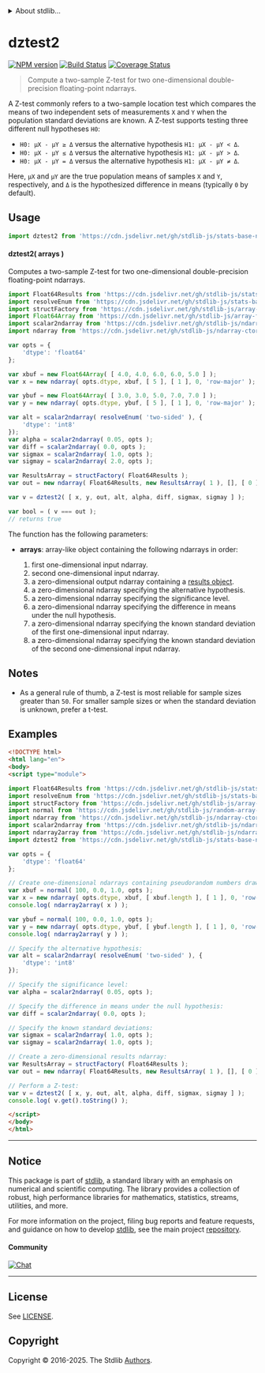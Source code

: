 <!--

@license Apache-2.0

Copyright (c) 2025 The Stdlib Authors.

Licensed under the Apache License, Version 2.0 (the "License");
you may not use this file except in compliance with the License.
You may obtain a copy of the License at

   http://www.apache.org/licenses/LICENSE-2.0

Unless required by applicable law or agreed to in writing, software
distributed under the License is distributed on an "AS IS" BASIS,
WITHOUT WARRANTIES OR CONDITIONS OF ANY KIND, either express or implied.
See the License for the specific language governing permissions and
limitations under the License.

-->


<details>
  <summary>
    About stdlib...
  </summary>
  <p>We believe in a future in which the web is a preferred environment for numerical computation. To help realize this future, we've built stdlib. stdlib is a standard library, with an emphasis on numerical and scientific computation, written in JavaScript (and C) for execution in browsers and in Node.js.</p>
  <p>The library is fully decomposable, being architected in such a way that you can swap out and mix and match APIs and functionality to cater to your exact preferences and use cases.</p>
  <p>When you use stdlib, you can be absolutely certain that you are using the most thorough, rigorous, well-written, studied, documented, tested, measured, and high-quality code out there.</p>
  <p>To join us in bringing numerical computing to the web, get started by checking us out on <a href="https://github.com/stdlib-js/stdlib">GitHub</a>, and please consider <a href="https://opencollective.com/stdlib">financially supporting stdlib</a>. We greatly appreciate your continued support!</p>
</details>

# dztest2

[![NPM version][npm-image]][npm-url] [![Build Status][test-image]][test-url] [![Coverage Status][coverage-image]][coverage-url] <!-- [![dependencies][dependencies-image]][dependencies-url] -->

> Compute a two-sample Z-test for two one-dimensional double-precision floating-point ndarrays.

<section class="intro">

A Z-test commonly refers to a two-sample location test which compares the means of two independent sets of measurements `X` and `Y` when the population standard deviations are known. A Z-test supports testing three different null hypotheses `H0`:

-   `H0: μX - μY ≥ Δ` versus the alternative hypothesis `H1: μX - μY < Δ`.
-   `H0: μX - μY ≤ Δ` versus the alternative hypothesis `H1: μX - μY > Δ`.
-   `H0: μX - μY = Δ` versus the alternative hypothesis `H1: μX - μY ≠ Δ`.

Here, `μX` and `μY` are the true population means of samples `X` and `Y`, respectively, and `Δ` is the hypothesized difference in means (typically `0` by default).

</section>

<!-- /.intro -->



<section class="usage">

## Usage

```javascript
import dztest2 from 'https://cdn.jsdelivr.net/gh/stdlib-js/stats-base-ndarray-dztest2@esm/index.mjs';
```

#### dztest2( arrays )

Computes a two-sample Z-test for two one-dimensional double-precision floating-point ndarrays.

```javascript
import Float64Results from 'https://cdn.jsdelivr.net/gh/stdlib-js/stats-base-ztest-two-sample-results-float64@esm/index.mjs';
import resolveEnum from 'https://cdn.jsdelivr.net/gh/stdlib-js/stats-base-ztest-alternative-resolve-enum@esm/index.mjs';
import structFactory from 'https://cdn.jsdelivr.net/gh/stdlib-js/array-struct-factory@esm/index.mjs';
import Float64Array from 'https://cdn.jsdelivr.net/gh/stdlib-js/array-float64@esm/index.mjs';
import scalar2ndarray from 'https://cdn.jsdelivr.net/gh/stdlib-js/ndarray-from-scalar@esm/index.mjs';
import ndarray from 'https://cdn.jsdelivr.net/gh/stdlib-js/ndarray-ctor@esm/index.mjs';

var opts = {
    'dtype': 'float64'
};

var xbuf = new Float64Array( [ 4.0, 4.0, 6.0, 6.0, 5.0 ] );
var x = new ndarray( opts.dtype, xbuf, [ 5 ], [ 1 ], 0, 'row-major' );

var ybuf = new Float64Array( [ 3.0, 3.0, 5.0, 7.0, 7.0 ] );
var y = new ndarray( opts.dtype, ybuf, [ 5 ], [ 1 ], 0, 'row-major' );

var alt = scalar2ndarray( resolveEnum( 'two-sided' ), {
    'dtype': 'int8'
});
var alpha = scalar2ndarray( 0.05, opts );
var diff = scalar2ndarray( 0.0, opts );
var sigmax = scalar2ndarray( 1.0, opts );
var sigmay = scalar2ndarray( 2.0, opts );

var ResultsArray = structFactory( Float64Results );
var out = new ndarray( Float64Results, new ResultsArray( 1 ), [], [ 0 ], 0, 'row-major' );

var v = dztest2( [ x, y, out, alt, alpha, diff, sigmax, sigmay ] );

var bool = ( v === out );
// returns true
```

The function has the following parameters:

-   **arrays**: array-like object containing the following ndarrays in order:

    1.  first one-dimensional input ndarray.
    2.  second one-dimensional input ndarray.
    3.  a zero-dimensional output ndarray containing a [results object][@stdlib/stats/base/ztest/two-sample/results/float64].
    4.  a zero-dimensional ndarray specifying the alternative hypothesis.
    5.  a zero-dimensional ndarray specifying the significance level.
    6.  a zero-dimensional ndarray specifying the difference in means under the null hypothesis.
    7.  a zero-dimensional ndarray specifying the known standard deviation of the first one-dimensional input ndarray.
    8.  a zero-dimensional ndarray specifying the known standard deviation of the second one-dimensional input ndarray.

</section>

<!-- /.usage -->

<section class="notes">

## Notes

-   As a general rule of thumb, a Z-test is most reliable for sample sizes greater than `50`. For smaller sample sizes or when the standard deviation is unknown, prefer a t-test.

</section>

<!-- /.notes -->

<section class="examples">

## Examples

<!-- eslint no-undef: "error" -->

```html
<!DOCTYPE html>
<html lang="en">
<body>
<script type="module">

import Float64Results from 'https://cdn.jsdelivr.net/gh/stdlib-js/stats-base-ztest-two-sample-results-float64@esm/index.mjs';
import resolveEnum from 'https://cdn.jsdelivr.net/gh/stdlib-js/stats-base-ztest-alternative-resolve-enum@esm/index.mjs';
import structFactory from 'https://cdn.jsdelivr.net/gh/stdlib-js/array-struct-factory@esm/index.mjs';
import normal from 'https://cdn.jsdelivr.net/gh/stdlib-js/random-array-normal@esm/index.mjs';
import ndarray from 'https://cdn.jsdelivr.net/gh/stdlib-js/ndarray-ctor@esm/index.mjs';
import scalar2ndarray from 'https://cdn.jsdelivr.net/gh/stdlib-js/ndarray-from-scalar@esm/index.mjs';
import ndarray2array from 'https://cdn.jsdelivr.net/gh/stdlib-js/ndarray-to-array@esm/index.mjs';
import dztest2 from 'https://cdn.jsdelivr.net/gh/stdlib-js/stats-base-ndarray-dztest2@esm/index.mjs';

var opts = {
    'dtype': 'float64'
};

// Create one-dimensional ndarrays containing pseudorandom numbers drawn from a normal distribution:
var xbuf = normal( 100, 0.0, 1.0, opts );
var x = new ndarray( opts.dtype, xbuf, [ xbuf.length ], [ 1 ], 0, 'row-major' );
console.log( ndarray2array( x ) );

var ybuf = normal( 100, 0.0, 1.0, opts );
var y = new ndarray( opts.dtype, ybuf, [ ybuf.length ], [ 1 ], 0, 'row-major' );
console.log( ndarray2array( y ) );

// Specify the alternative hypothesis:
var alt = scalar2ndarray( resolveEnum( 'two-sided' ), {
    'dtype': 'int8'
});

// Specify the significance level:
var alpha = scalar2ndarray( 0.05, opts );

// Specify the difference in means under the null hypothesis:
var diff = scalar2ndarray( 0.0, opts );

// Specify the known standard deviations:
var sigmax = scalar2ndarray( 1.0, opts );
var sigmay = scalar2ndarray( 1.0, opts );

// Create a zero-dimensional results ndarray:
var ResultsArray = structFactory( Float64Results );
var out = new ndarray( Float64Results, new ResultsArray( 1 ), [], [ 0 ], 0, 'row-major' );

// Perform a Z-test:
var v = dztest2( [ x, y, out, alt, alpha, diff, sigmax, sigmay ] );
console.log( v.get().toString() );

</script>
</body>
</html>
```

</section>

<!-- /.examples -->

<!-- Section for related `stdlib` packages. Do not manually edit this section, as it is automatically populated. -->

<section class="related">

</section>

<!-- /.related -->

<!-- Section for all links. Make sure to keep an empty line after the `section` element and another before the `/section` close. -->


<section class="main-repo" >

* * *

## Notice

This package is part of [stdlib][stdlib], a standard library with an emphasis on numerical and scientific computing. The library provides a collection of robust, high performance libraries for mathematics, statistics, streams, utilities, and more.

For more information on the project, filing bug reports and feature requests, and guidance on how to develop [stdlib][stdlib], see the main project [repository][stdlib].

#### Community

[![Chat][chat-image]][chat-url]

---

## License

See [LICENSE][stdlib-license].


## Copyright

Copyright &copy; 2016-2025. The Stdlib [Authors][stdlib-authors].

</section>

<!-- /.stdlib -->

<!-- Section for all links. Make sure to keep an empty line after the `section` element and another before the `/section` close. -->

<section class="links">

[npm-image]: http://img.shields.io/npm/v/@stdlib/stats-base-ndarray-dztest2.svg
[npm-url]: https://npmjs.org/package/@stdlib/stats-base-ndarray-dztest2

[test-image]: https://github.com/stdlib-js/stats-base-ndarray-dztest2/actions/workflows/test.yml/badge.svg?branch=main
[test-url]: https://github.com/stdlib-js/stats-base-ndarray-dztest2/actions/workflows/test.yml?query=branch:main

[coverage-image]: https://img.shields.io/codecov/c/github/stdlib-js/stats-base-ndarray-dztest2/main.svg
[coverage-url]: https://codecov.io/github/stdlib-js/stats-base-ndarray-dztest2?branch=main

<!--

[dependencies-image]: https://img.shields.io/david/stdlib-js/stats-base-ndarray-dztest2.svg
[dependencies-url]: https://david-dm.org/stdlib-js/stats-base-ndarray-dztest2/main

-->

[chat-image]: https://img.shields.io/gitter/room/stdlib-js/stdlib.svg
[chat-url]: https://app.gitter.im/#/room/#stdlib-js_stdlib:gitter.im

[stdlib]: https://github.com/stdlib-js/stdlib

[stdlib-authors]: https://github.com/stdlib-js/stdlib/graphs/contributors

[umd]: https://github.com/umdjs/umd
[es-module]: https://developer.mozilla.org/en-US/docs/Web/JavaScript/Guide/Modules

[deno-url]: https://github.com/stdlib-js/stats-base-ndarray-dztest2/tree/deno
[deno-readme]: https://github.com/stdlib-js/stats-base-ndarray-dztest2/blob/deno/README.md
[umd-url]: https://github.com/stdlib-js/stats-base-ndarray-dztest2/tree/umd
[umd-readme]: https://github.com/stdlib-js/stats-base-ndarray-dztest2/blob/umd/README.md
[esm-url]: https://github.com/stdlib-js/stats-base-ndarray-dztest2/tree/esm
[esm-readme]: https://github.com/stdlib-js/stats-base-ndarray-dztest2/blob/esm/README.md
[branches-url]: https://github.com/stdlib-js/stats-base-ndarray-dztest2/blob/main/branches.md

[stdlib-license]: https://raw.githubusercontent.com/stdlib-js/stats-base-ndarray-dztest2/main/LICENSE

[@stdlib/stats/base/ztest/two-sample/results/float64]: https://github.com/stdlib-js/stats-base-ztest-two-sample-results-float64/tree/esm

</section>

<!-- /.links -->
